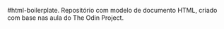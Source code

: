 #html-boilerplate.
Repositório com modelo de documento HTML, criado com base nas aula do The Odin Project.
